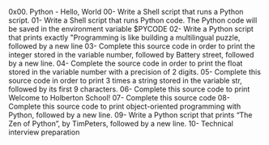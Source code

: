 0x00. Python - Hello, World
00- Write a Shell script that runs a Python script.
01- Write a Shell script that runs Python code.
The Python code will be saved in the environment variable $PYCODE
02- Write a Python script that prints exactly "Programming is like building a multilingual puzzle, followed by a new line
03- Complete this source code in order to print the integer stored in the variable number, followed by Battery street, followed by a new line.
04- Complete the source code in order to print the float stored in the variable number with a precision of 2 digits.
05- Complete this source code in order to print 3 times a string stored in the variable str, followed by its first 9 characters.
06- Complete this source code to print Welcome to Holberton School!
07- Complete this source code
08- Complete this source code to print object-oriented programming with Python, followed by a new line.
09- Write a Python script that prints “The Zen of Python”, by TimPeters, followed by a new line.
10- Technical interview preparation
